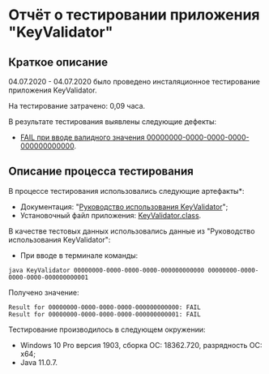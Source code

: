 # Отчёт о тестировании **приложения "KeyValidator"**

## Краткое описание

04.07.2020 - 04.07.2020 было проведено инсталяционное тестирование приложения KeyValidator.

На тестирование затрачено: 0,09 часа.

В результате тестирования выявлены следующие дефекты:
* [FAIL при вводе валидного значения 00000000-0000-0000-0000-000000000000](https://github.com/Volgogradec/JAVA_01_Task1_part2/issues/1).

## Описание процесса тестирования

В процессе тестирования использовались следующие артефакты*:
* Документация: "[Руководство использования KeyValidator](https://github.com/netology-code/javaqa-homeworks/blob/master/intro/user-manual.md)";
* Установочный файл приложения: [KeyValidator.class](https://github.com/netology-code/javaqa-homeworks/blob/master/intro/artifacts/KeyValidator.class).

В качестве тестовых данных использовались данные из "Руководство использования KeyValidator":
* При вводе в терминале команды:
```
java KeyValidator 00000000-0000-0000-0000-000000000000 00000000-0000-0000-0000-000000000001
```
Получено значение:
```
Result for 00000000-0000-0000-0000-000000000000: FAIL
Result for 00000000-0000-0000-0000-000000000001: FAIL
```

Тестирование производилось в следующем окружении:
* Windows 10 Pro версия 1903, сборка ОС: 18362.720, разрядность ОС: x64;
* Java 11.0.7.